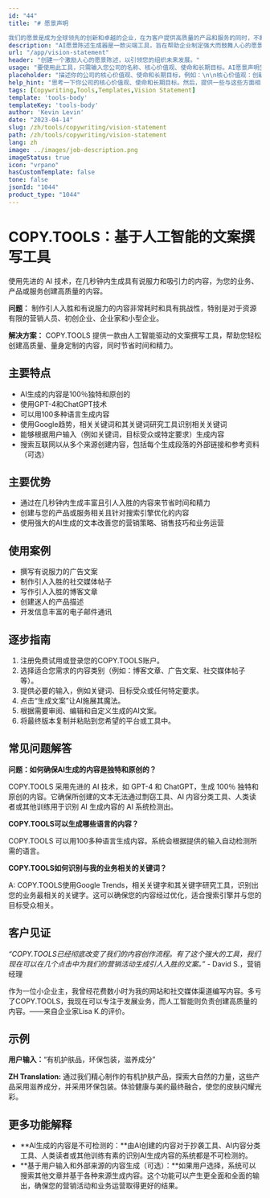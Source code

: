 ```yaml
---
id: "44"
title: "# 愿景声明

我们的愿景是成为全球领先的创新和卓越的企业，在为客户提供高质量的产品和服务的同时，不断开拓创新，改善人们的生活。我们致力于以可持续的方式发展，为员工、股东和社会创造长期价值。"
description: "AI愿景陈述生成器是一款尖端工具，旨在帮助企业制定强大而鼓舞人心的愿景陈述。它利用人工智能生成具有吸引力、未来导向的陈述，与您公司的核心价值观、使命和长期目标相一致。"
url: "/app/vision-statement"
header: "创建一个激励人心的愿景陈述，以引领您的组织未来发展。"
usage: "要使用此工具，只需输入您公司的名称、核心价值观、使命和长期目标。AI愿景声明生成器将根据您的输入创建独特而有影响力的愿景声明。"
placeholder: "描述你的公司的核心价值观、使命和长期目标，例如：\n\n核心价值观：创新、诚信、协作\n使命：通过尖端技术解决方案赋能企业\n长期目标：成为科技行业的全球领导者。"
help_hint: "思考一下你公司的核心价值观、使命和长期目标。然后，提供一些与这些方面相关的关键词或短语，我们将根据您的输入创建一个强有力的愿景声明。"
tags: [Copywriting,Tools,Templates,Vision Statement]
template: 'tools-body'
templateKey: 'tools-body'
author: 'Kevin Levin'
date: "2023-04-14"
slug: /zh/tools/copywriting/vision-statement
path: /zh/tools/copywriting/vision-statement
lang: zh
image: ../images/job-description.png
imageStatus: true
icon: "vrpano"
hasCustomTemplate: false
tone: false
jsonId: "1044"
product_type: "1044"
---
```

# COPY.TOOLS：基于人工智能的文案撰写工具

使用先进的 AI 技术，在几秒钟内生成具有说服力和吸引力的内容，为您的业务、产品或服务创建高质量的内容。

**问题：** 制作引人入胜和有说服力的内容非常耗时和具有挑战性，特别是对于资源有限的营销人员、初创企业、企业家和小型企业。

**解决方案：** COPY.TOOLS 提供一款由人工智能驱动的文案撰写工具，帮助您轻松创建高质量、量身定制的内容，同时节省时间和精力。

## 主要特点

- AI生成的内容是100％独特和原创的
- 使用GPT-4和ChatGPT技术
- 可以用100多种语言生成内容
- 使用Google趋势，相关关键词和其关键词研究工具识别相关关键词
- 能够根据用户输入（例如关键词，目标受众或特定要求）生成内容
- 搜索互联网以从多个来源创建内容，包括每个生成段落的外部链接和参考资料（可选）

## 主要优势

- 通过在几秒钟内生成丰富且引人入胜的内容来节省时间和精力
- 创建与您的产品或服务相关且针对搜索引擎优化的内容
- 使用强大的AI生成的文本改善您的营销策略、销售技巧和业务运营

## 使用案例

- 撰写有说服力的广告文案
- 制作引人入胜的社交媒体帖子
- 写作引人入胜的博客文章
- 创建迷人的产品描述
- 开发信息丰富的电子邮件通讯

## 逐步指南

1. 注册免费试用或登录您的COPY.TOOLS账户。
2. 选择适合您需求的内容类别（例如：博客文章、广告文案、社交媒体帖子等）。
3. 提供必要的输入，例如关键词、目标受众或任何特定要求。
4. 点击“生成文案”让AI施展其魔法。
5. 根据需要审阅、编辑和自定义生成的AI文案。
6. 将最终版本复制并粘贴到您希望的平台或工具中。

## 常见问题解答

**问题：如何确保AI生成的内容是独特和原创的？**

COPY.TOOLS 采用先进的 AI 技术，如 GPT-4 和 ChatGPT，生成 100％ 独特和原创的内容。它确保所创建的文本无法通过剽窃工具、AI 内容分类工具、人类读者或其他训练用于识别 AI 生成内容的 AI 系统检测出。

**COPY.TOOLS可以生成哪些语言的内容？**

COPY.TOOLS 可以用100多种语言生成内容。系统会根据提供的输入自动检测所需的语言。

**COPY.TOOLS如何识别与我的业务相关的关键词？**

A: COPY.TOOLS使用Google Trends，相关关键字和其关键字研究工具，识别出您的业务最相关的关键字。这可以确保您的内容经过优化，适合搜索引擎并与您的目标受众相关。

## 客户见证

*“COPY.TOOLS已经彻底改变了我们的内容创作流程。有了这个强大的工具，我们现在可以在几个点击中为我们的营销活动生成引人入胜的文案。”* - David S.，营销经理

作为一位小企业主，我曾经花费数小时为我的网站和社交媒体渠道编写内容。多亏了COPY.TOOLS，我现在可以专注于发展业务，而人工智能则负责创建高质量的内容。——来自企业家Lisa K.的评价。

## 示例

**用户输入：**“有机护肤品，环保包装，滋养成分”

**ZH Translation:** 通过我们精心制作的有机护肤产品，探索大自然的力量，这些产品采用滋养成分，并采用环保包装。体验健康与美的最终融合，使您的皮肤闪耀光彩。

## 更多功能解释

- **AI生成的内容是不可检测的：**由AI创建的内容对于抄袭工具、AI内容分类工具、人类读者或其他训练有素的识别AI生成内容的系统都是不可检测的。
- **基于用户输入和外部来源的内容生成（可选）：**如果用户选择，系统可以搜索其他文章并基于各种来源生成内容。这个功能可以产生更全面和全面的输出，确保您的营销活动和业务运营取得更好的结果。
